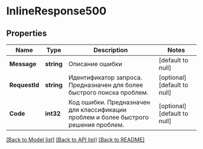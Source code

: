 # InlineResponse500

## Properties
Name | Type | Description | Notes
------------ | ------------- | ------------- | -------------
**Message** | **string** | Описание ошибки | [default to null]
**RequestId** | **string** | Идентификатор запроса. Предназначен для более быстрого поиска проблем. | [optional] [default to null]
**Code** | **int32** | Код ошибки. Предназначен для классификации проблем и более быстрого решения проблем. | [optional] [default to null]

[[Back to Model list]](../README.md#documentation-for-models) [[Back to API list]](../README.md#documentation-for-api-endpoints) [[Back to README]](../README.md)

